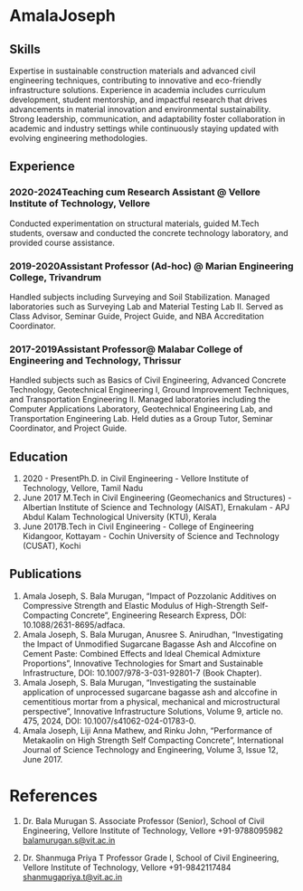 # AmalaJoseph

## Skills
Expertise in sustainable construction materials and advanced civil engineering techniques, contributing to innovative and eco-friendly infrastructure solutions. Experience in academia includes curriculum development, student mentorship, and impactful research that drives advancements in material innovation and environmental sustainability. Strong leadership, communication, and adaptability foster collaboration in academic and industry settings while continuously staying updated with evolving engineering methodologies.

## Experience
### 2020-2024 ​Teaching cum Research Assistant @ Vellore Institute of Technology, Vellore
Conducted experimentation on structural materials, guided M.Tech students, oversaw and conducted the concrete technology laboratory, and provided course assistance.

### 2019-2020​Assistant Professor (Ad-hoc) @ Marian Engineering College, Trivandrum
Handled subjects including Surveying and Soil Stabilization. Managed laboratories such as Surveying Lab and Material Testing Lab II. Served as Class Advisor, Seminar Guide, Project Guide, and NBA Accreditation Coordinator.

### 2017-2019​Assistant Professor@ Malabar College of Engineering and Technology, Thrissur
Handled subjects such as Basics of Civil Engineering, Advanced Concrete Technology, Geotechnical Engineering I, Ground Improvement Techniques, and Transportation Engineering II. Managed laboratories including the Computer Applications Laboratory, Geotechnical Engineering Lab, and Transportation Engineering Lab. Held duties as a Group Tutor, Seminar Coordinator, and Project Guide.


## Education
1. 2020 - Present​Ph.D. in Civil Engineering - Vellore Institute of Technology, Vellore, Tamil Nadu
2. June 2017​ M.Tech in Civil Engineering (Geomechanics and Structures) - Albertian Institute of Science and Technology (AISAT), Ernakulam - APJ Abdul Kalam Technological University (KTU), Kerala
3. June 2017​B.Tech in Civil Engineering - College of Engineering Kidangoor, Kottayam - Cochin University of Science and Technology (CUSAT), Kochi

## Publications
1. Amala Joseph, S. Bala Murugan, “Impact of Pozzolanic Additives on Compressive Strength and Elastic Modulus of High-Strength Self-Compacting Concrete”, Engineering Research Express, DOI: 10.1088/2631-8695/adfaca.
2. Amala Joseph, S. Bala Murugan, Anusree S. Anirudhan, “Investigating the Impact of Unmodified Sugarcane Bagasse Ash and Alccofine on Cement Paste: Combined Effects and Ideal Chemical Admixture Proportions”, Innovative Technologies for Smart and Sustainable Infrastructure, DOI: 10.1007/978-3-031-92801-7 (Book Chapter).
3. Amala Joseph, S. Bala Murugan, “Investigating the sustainable application of unprocessed sugarcane bagasse ash and alccofine in cementitious mortar from a physical, mechanical and microstructural perspective”, Innovative Infrastructure Solutions, Volume 9, article no. 475, 2024, DOI: 10.1007/s41062-024-01783-0.
4. Amala Joseph, Liji Anna Mathew, and Rinku John, “Performance of Metakaolin on High Strength Self Compacting Concrete”, International Journal of Science Technology and Engineering, Volume 3, Issue 12, June 2017.

# References
1. Dr. Bala Murugan S.
Associate Professor (Senior),
School of Civil Engineering,
Vellore Institute of Technology, Vellore
+91-9788095982
balamurugan.s@vit.ac.in

2. Dr. Shanmuga Priya T
Professor Grade I,
School of Civil Engineering,
Vellore Institute of Technology, Vellore
+91-9842117484
shanmugapriya.t@vit.ac.in
